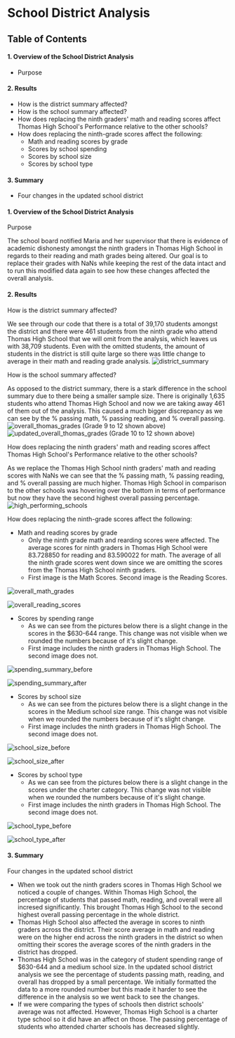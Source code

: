 # School District Analysis

## Table of Contents

#### 1. Overview of the School District Analysis
- Purpose
#### 2. Results
- How is the district summary affected?
- How is the school summary affected?
- How does replacing the ninth graders' math and reading scores affect Thomas High School's Performance relative to the other schools?
- How does replacing the ninth-grade scores affect the following:
  - Math and reading scores by grade
  - Scores by school spending
  - Scores by school size
  - Scores by school type
#### 3. Summary
- Four changes in the updated school district

#### 1. Overview of the School District Analysis

 Purpose

  The school board notified Maria and her supervisor that there is evidence of academic dishonesty amongst the ninth graders in Thomas High School in regards to their reading and math grades being altered. Our goal is to replace their grades with NaNs while keeping the rest of the data intact and to run this modified data again to see how these changes affected the overall analysis.
  
#### 2. Results

How is the district summary affected?

  We see through our code that there is a total of 39,170 students amongst the district and there were 461 students from the ninth grade who attend Thomas High School that we will omit from the analysis, which leaves us with 38,709 students. Even with the omitted students, the amount of students in the district is still quite large so there was little change to average in their math and reading grade analysis.
![district_summary](https://user-images.githubusercontent.com/95505596/150656582-b03dead4-0ef2-438c-bb43-757b6ac0ef4a.png)

How is the school summary affected?

  As opposed to the district summary, there is a stark difference in the school summary due to there being a smaller sample size. There is originally 1,635 students who attend Thomas High School and now we are taking away 461 of them out of the analysis. This caused a much bigger discrepancy as we can see by the % passing math, % passing reading, and % overall passing.
![overall_thomas_grades](https://user-images.githubusercontent.com/95505596/150657376-331ecfe4-95b4-44e0-aaf3-de409b799475.png) (Grade 9 to 12 shown above)
![updated_overall_thomas_grades](https://user-images.githubusercontent.com/95505596/150657431-1592753c-b721-4a58-9d79-6f9e5ed16b13.png) (Grade 10 to 12 shown above)

How does replacing the ninth graders' math and reading scores affect Thomas High School's Performance relative to the other schools?

  As we replace the Thomas High School ninth graders' math and reading scores with NaNs we can see that the % passing math, % passing reading, and % overall passing are much higher. Thomas High School in comparison to the other schools was hovering over the bottom in terms of performance but now they have the second highest overall passing percentage.
![high_performing_schools](https://user-images.githubusercontent.com/95505596/150657874-3ea94656-2f1c-4bdd-a62e-a118efc29c9a.png)

How does replacing the ninth-grade scores affect the following:
- Math and reading scores by grade
  - Only the ninth grade math and rearding scores were affected. The average scores for ninth graders in Thomas High School were 83.728850 for reading and 83.590022 for math. The average of all the ninth grade scores went down since we are omitting the scores from the Thomas High School ninth graders.
  - First image is the Math Scores. Second image is the Reading Scores.

![overall_math_grades](https://user-images.githubusercontent.com/95505596/150659394-dd4e295c-32be-4218-86e0-9a337044f4ba.png)

![overall_reading_scores](https://user-images.githubusercontent.com/95505596/150659424-96540d55-4d29-4909-a407-8f5ffd4e6483.png)

- Scores by spending range
  - As we can see from the pictures below there is a slight change in the scores in the $630-644 range. This change was not visible when we rounded the numbers because of it's slight change.
  - First image includes the ninth graders in Thomas High School. The second image does not.

![spending_summary_before](https://user-images.githubusercontent.com/95505596/150659644-354900ac-8339-4ae9-825b-a93b4568352c.png)
  
![spending_summary_after](https://user-images.githubusercontent.com/95505596/150659610-6b19a26c-4421-4a54-a2dd-0b24d2c60f3a.png)

- Scores by school size
  - As we can see from the pictures below there is a slight change in the scores in the Medium school size range. This change was not visible when we rounded the numbers because of it's slight change.
  - First image includes the ninth graders in Thomas High School. The second image does not.
  
![school_size_before](https://user-images.githubusercontent.com/95505596/150659908-c61e72e8-5294-40f6-9234-c7cd0545f509.png) 

![school_size_after](https://user-images.githubusercontent.com/95505596/150659938-9b64e753-87a1-461b-b89b-eeece18b0cb2.png) 

- Scores by school type
  - As we can see from the pictures below there is a slight change in the scores under the charter category. This change was not visible when we rounded the numbers because of it's slight change.
  - First image includes the ninth graders in Thomas High School. The second image does not.

![school_type_before](https://user-images.githubusercontent.com/95505596/150660185-9d55eb65-8bce-4482-b3e9-6beb41a72be4.png)

![school_type_after](https://user-images.githubusercontent.com/95505596/150660213-cab79b1d-3c32-4707-a8aa-ba9bb18b6491.png)

#### 3. Summary

Four changes in the updated school district

- When we took out the ninth graders scores in Thomas High School we noticed a couple of changes. Within Thomas High School, the percentage of students that passed math, reading, and overall were all incresed significantly. This brought Thomas High School to the second highest overall passing percentage in the whole district.
- Thomas High School also affected the average in scores to ninth graders across the district. Their score average in math and reading were on the higher end across the ninth graders in the district so when omitting their scores the average scores of the ninth graders in the district has dropped.
- Thomas High School was in the category of student spending range of $630-644 and a medium school size. In the updated school district analysis we see the percentage of students passing math, reading, and overall has dropped by a small percentage. We initially formatted the data to a more rounded number but this made it harder to see the difference in the analysis so we went back to see the changes.
- If we were comparing the types of schools then district schools' average was not affected. However, Thomas High School is a charter type school so it did have an affect on those. The passing percentage of students who attended charter schools has decreased slightly.
